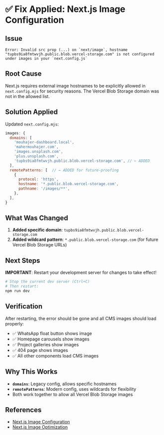 # ✅ Fix Applied: Next.js Image Configuration

## Issue
```
Error: Invalid src prop (...) on `next/image`, hostname "tupbs9ia8fmtwvjh.public.blob.vercel-storage.com" is not configured under images in your `next.config.js`
```

## Root Cause
Next.js requires external image hostnames to be explicitly allowed in `next.config.mjs` for security reasons. The Vercel Blob Storage domain was not in the allowed list.

## Solution Applied

Updated `next.config.mjs`:

```javascript
images: {
  domains: [
    'mouhajer-dashboard.local',
    'mahermouhajer.com',
    'images.unsplash.com',
    'plus.unsplash.com',
    'tupbs9ia8fmtwvjh.public.blob.vercel-storage.com', // ← ADDED
  ],
  remotePatterns: [  // ← ADDED for future-proofing
    {
      protocol: 'https',
      hostname: '*.public.blob.vercel-storage.com',
      pathname: '/images/**',
    },
  ],
}
```

## What Was Changed

1. **Added specific domain**: `tupbs9ia8fmtwvjh.public.blob.vercel-storage.com`
2. **Added wildcard pattern**: `*.public.blob.vercel-storage.com` (for future Vercel Blob Storage URLs)

## Next Steps

**IMPORTANT**: Restart your development server for changes to take effect!

```bash
# Stop the current dev server (Ctrl+C)
# Then restart:
npm run dev
```

## Verification

After restarting, the error should be gone and all CMS images should load properly:

- ✅ WhatsApp float button shows image
- ✅ Homepage carousels show images
- ✅ Project galleries show images
- ✅ 404 page shows images
- ✅ All other components load CMS images

## Why This Works

- **`domains`**: Legacy config, allows specific hostnames
- **`remotePatterns`**: Modern config, uses wildcards for flexibility
- Both work together to allow all Vercel Blob Storage images

## References

- [Next.js Image Configuration](https://nextjs.org/docs/app/api-reference/components/image#remotepatterns)
- [Next.js Image Optimization](https://nextjs.org/docs/app/building-your-application/optimizing/images)
